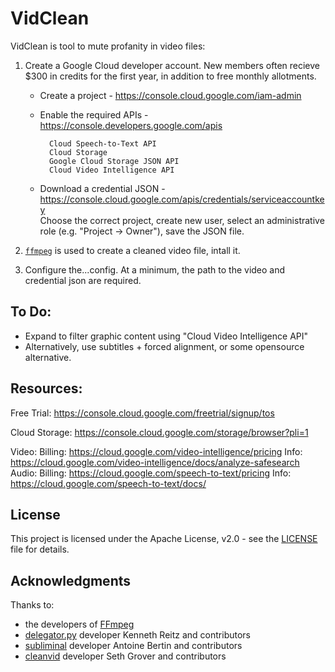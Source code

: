 # VidClean

VidClean is tool to mute profanity in video files:

1. Create a Google Cloud developer account. New members often recieve $300 in credits for the first year, in addition to free monthly allotments.
    * Create a project - https://console.cloud.google.com/iam-admin
    * Enable the required APIs - https://console.developers.google.com/apis
    
            Cloud Speech-to-Text API
            Cloud Storage					
            Google Cloud Storage JSON API
            Cloud Video Intelligence API
             
    * Download a credential JSON - https://console.cloud.google.com/apis/credentials/serviceaccountkey        
        Choose the correct project, create new user, select an administrative role (e.g. "Project -> Owner"), save the JSON file.
              
2. [`ffmpeg`](https://www.ffmpeg.org/) is used to create a cleaned video file, intall it.
3. Configure the...config. At a minimum, the path to the video and credential json are required. 

## To Do: 
* Expand to filter graphic content using "Cloud Video Intelligence API"
* Alternatively, use subtitles + forced alignment, or some opensource alternative.

## Resources:
Free Trial:
    https://console.cloud.google.com/freetrial/signup/tos

Cloud Storage:
    https://console.cloud.google.com/storage/browser?pli=1

Video: 
    Billing: https://cloud.google.com/video-intelligence/pricing
    Info: https://cloud.google.com/video-intelligence/docs/analyze-safesearch
Audio: 
    Billing: https://cloud.google.com/speech-to-text/pricing
    Info: https://cloud.google.com/speech-to-text/docs/
 
## License

This project is licensed under the Apache License, v2.0 - see the [LICENSE](LICENSE) file for details.

## Acknowledgments

Thanks to:
* the developers of [FFmpeg](https://www.ffmpeg.org/about.html)
* [delegator.py](https://github.com/kennethreitz/delegator.py) developer Kenneth Reitz and contributors
* [subliminal](https://github.com/Diaoul/subliminal) developer Antoine Bertin and contributors
* [cleanvid](https://github.com/mmguero/cleanvid/) developer Seth Grover and contributors